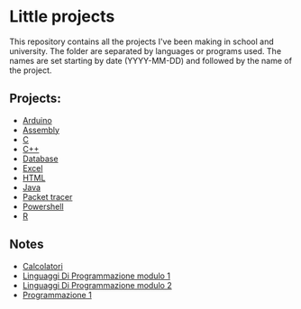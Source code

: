 # Little projects
This repository contains all the projects I've been making in school and university.
The folder are separated by languages or programs used.
The names are set starting by date (YYYY-MM-DD) and followed by the name of the project.
## Projects:
* [Arduino](Arduino)
* [Assembly](Assembly)
* [C](C)
* [C++](C++)
* [Database](Database)
* [Excel](Xlsx)
* [HTML](Html)
* [Java](Java)
* [Packet tracer](Packet%20tracer)
* [Powershell](Powershell)
* [R](R)

## Notes
* [Calcolatori](Calcolatori.md)
* [Linguaggi Di Programmazione modulo 1](LinguaggiDiProgrammazione1.md)
* [Linguaggi Di Programmazione modulo 2](LinguaggiDiProgrammazione2.md)
* [Programmazione 1](Programmazione1.md)
